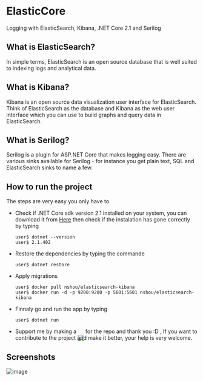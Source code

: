 # ElasticCore
Logging with ElasticSearch, Kibana, .NET Core 2.1 and Serilog

## What is ElasticSearch?
In simple terms, ElasticSearch is an open source database that is well suited to indexing logs and analytical data.
## What is Kibana?
Kibana is an open source data visualization user interface for ElasticSearch. Think of ElasticSearch as the database and Kibana as the web user interface which you can use to build graphs and query data in ElasticSearch.
## What is Serilog?
Serilog is a plugin for ASP.NET Core that makes logging easy. There are various sinks available for Serilog - for instance you get plain text, SQL and ElasticSearch sinks to name a few.

## How to run the project
The steps are very easy you only have to
* Check if .NET Core sdk version 2.1 installed on your system, you can download it from [Here](https://www.microsoft.com/net/download/dotnet-core/2.1) then check if the instalation has gone correctly by typing
      
      user$ dotnet --version
      user$ 2.1.402
* Restore the dependencies by typing the commande
  
      user$ dotnet restore
* Apply migrations

      user$ docker pull nshou/elasticsearch-kibana
      user$ docker run -d -p 9200:9200 -p 5601:5601 nshou/elasticsearch-kibana
* Finnaly go and run the app by typing

      user$ dotnet run
* Support me by making a <img style="margin-bottom: -20px;" src="https://user-images.githubusercontent.com/24621701/44811262-193e6e00-abcc-11e8-8e61-e52d8c78d5c9.png" /> for the repo and thank you :D , If you want to contribute to the project and make it better, your help is very welcome. 

## Screenshots
![image](https://user-images.githubusercontent.com/24621701/46341808-33260300-c607-11e8-8183-7f785ce6ef2c.png)


